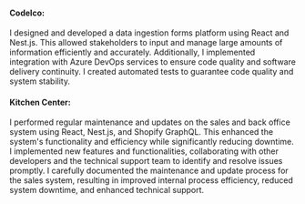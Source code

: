 #### Codelco:

I designed and developed a data ingestion forms platform using React and Nest.js. This allowed stakeholders to input and manage large amounts of information efficiently and accurately. Additionally, I implemented integration with Azure DevOps services to ensure code quality and software delivery continuity. I created automated tests to guarantee code quality and system stability.

#### Kitchen Center:

I performed regular maintenance and updates on the sales and back office system using React, Nest.js, and Shopify GraphQL. This enhanced the system's functionality and efficiency while significantly reducing downtime. I implemented new features and functionalities, collaborating with other developers and the technical support team to identify and resolve issues promptly. I carefully documented the maintenance and update process for the sales system, resulting in improved internal process efficiency, reduced system downtime, and enhanced technical support.